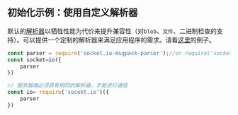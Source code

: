 ## 初始化示例：使用自定义解析器

默认的[解析器](https://github.com/socketio/socket.io-parser)以牺牲性能为代价来提升兼容性（对`blob`、`文件`、二进制检查的支持）。可以提供一个定制的解析器来满足应用程序的需求。请看[这里](https://github.com/socketio/socket.io/tree/master/examples/custom-parsers)的例子。

```js
const parser = require('socket.io-msgpack-parser');//or require('socket.io-json-parser')
const socket=io({
    parser
})

// 服务器端必须具有相同的解析器，才能进行通信
const io= require('socekt.io')({
    parser
})
```